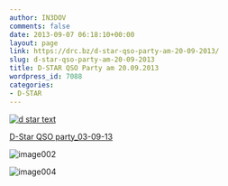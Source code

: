 ```yaml
---
author: IN3DOV
comments: false
date: 2013-09-07 06:18:10+00:00
layout: page
link: https://drc.bz/d-star-qso-party-am-20-09-2013/
slug: d-star-qso-party-am-20-09-2013
title: D-STAR QSO Party am 20.09.2013
wordpress_id: 7088
categories:
- D-STAR
---
```


[![d star text](https://drc.bz/wp-content/uploads/2013/09/d-star-text.jpg)](https://drc.bz/wp-content/uploads/2013/09/d-star-text.jpg)

[D-Star QSO party_03-09-13](https://drc.bz/wp-content/uploads/2013/09/D-Star-QSO-party_03-09-13.pdf)



![image002](https://drc.bz/wp-content/uploads/2013/09/image002.jpg)



![image004](https://drc.bz/wp-content/uploads/2013/09/image004.jpg)
